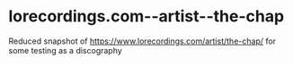 # lorecordings.com--artist--the-chap

Reduced snapshot of https://www.lorecordings.com/artist/the-chap/ for some testing as a discography
